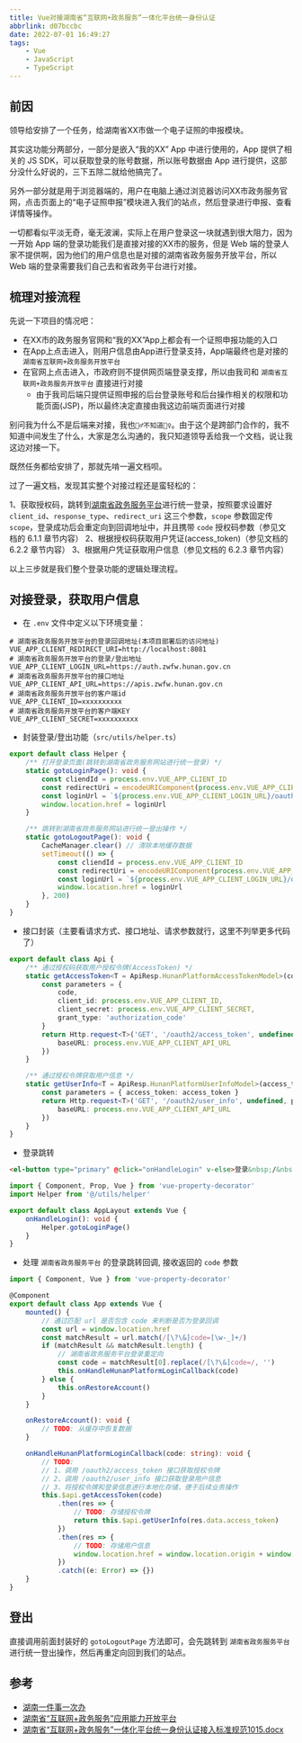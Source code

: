 ```yaml
---
title: Vue对接湖南省“互联网+政务服务”一体化平台统一身份认证
abbrlink: d07bccbc
date: 2022-07-01 16:49:27
tags:
    - Vue
    - JavaScript
    - TypeScript
---
```


## 前因

领导给安排了一个任务，给湖南省XX市做一个电子证照的申报模块。

其实这功能分两部分，一部分是嵌入“我的XX” App 中进行使用的，App 提供了相关的 JS SDK，可以获取登录的账号数据，所以账号数据由 App 进行提供，这部分没什么好说的，三下五除二就给他搞完了。

另外一部分就是用于浏览器端的，用户在电脑上通过浏览器访问XX市政务服务官网，点击页面上的“电子证照申报”模块进入我们的站点，然后登录进行申报、查看详情等操作。

一切都看似平淡无奇，毫无波澜，实际上在用户登录这一块就遇到很大阻力，因为一开始 App 端的登录功能我们是直接对接的XX市的服务，但是 Web 端的登录人家不提供啊，因为他们的用户信息也是对接的湖南省政务服务开放平台，所以 Web 端的登录需要我们自己去和省政务平台进行对接。

## 梳理对接流程

先说一下项目的情况吧：

- 在XX市的政务服务官网和“我的XX”App上都会有一个证照申报功能的入口
- 在App上点击进入，则用户信息由App进行登录支持，App端最终也是对接的 `湖南省互联网+政务服务开放平台`
- 在官网上点击进入，市政府则不提供网页端登录支撑，所以由我司和 `湖南省互联网+政务服务开放平台` 直接进行对接
    - 由于我司后端只提供证照申报的后台登录账号和后台操作相关的权限和功能页面(JSP)，所以最终决定直接由我这边前端页面进行对接

别问我为什么不是后端来对接，我也`🤷‍♂️不知道🤷‍♀️`。由于这个是跨部门合作的，我不知道中间发生了什么，大家是怎么沟通的，我只知道领导丢给我一个文档，说让我这边对接一下。

既然任务都给安排了，那就先啃一遍文档呗。

过了一遍文档，发现其实整个对接过程还是蛮轻松的：

1、获取授权码，跳转到[湖南省政务服务平台](https://auth.zwfw.hunan.gov.cn/oauth2/authorize?client_id=sXK6HBx3QwuJqaMXqmx2fQ&code=90000&response_type=gov&redirect_uri=http://zwfw-new.hunan.gov.cn:80/oauth2-login?backUrl=http://zwfw-new.hunan.gov.cn:80/hnvirtualhall/index.jsp&flag=false)进行统一登录，按照要求设置好 `client_id`、`response_type`、`redirect_uri` 这三个参数，`scope` 参数固定传 `scope`，登录成功后会重定向到回调地址中，并且携带 `code` 授权码参数（参见文档的 6.1.1 章节内容）
2、根据授权码获取用户凭证(access_token)（参见文档的 6.2.2 章节内容）
3、根据用户凭证获取用户信息（参见文档的 6.2.3 章节内容）

以上三步就是我们整个登录功能的逻辑处理流程。

## 对接登录，获取用户信息

- 在 `.env` 文件中定义以下环境变量：

```shell
# 湖南省政务服务开放平台的登录回调地址(本项目部署后的访问地址)
VUE_APP_CLIENT_REDIRECT_URI=http://localhost:8081
# 湖南省政务服务开放平台的登录/登出地址
VUE_APP_CLIENT_LOGIN_URL=https://auth.zwfw.hunan.gov.cn
# 湖南省政务服务开放平台的接口地址
VUE_APP_CLIENT_API_URL=https://apis.zwfw.hunan.gov.cn
# 湖南省政务服务开放平台的客户端id
VUE_APP_CLIENT_ID=xxxxxxxxxx
# 湖南省政务服务开放平台的客户端KEY
VUE_APP_CLIENT_SECRET=xxxxxxxxxx
```

- 封装登录/登出功能（`src/utils/helper.ts`）

```ts
export default class Helper {
    /** 打开登录页面(跳转到湖南省政务服务网站进行统一登录) */
    static gotoLoginPage(): void {
        const cliendId = process.env.VUE_APP_CLIENT_ID
        const redirectUri = encodeURIComponent(process.env.VUE_APP_CLIENT_REDIRECT_URI)
        const loginUrl = `${process.env.VUE_APP_CLIENT_LOGIN_URL}/oauth2/authorize?client_id=${cliendId}&response_type=gov&scope=user.read&redirect_uri=${redirectUri}`
        window.location.href = loginUrl
    }

    /** 跳转到湖南省政务服务网站进行统一登出操作 */
    static gotoLogoutPage(): void {
        CacheManager.clear() // 清除本地缓存数据
        setTimeout(() => {
            const cliendId = process.env.VUE_APP_CLIENT_ID
            const redirectUri = encodeURIComponent(process.env.VUE_APP_CLIENT_REDIRECT_URI)
            const loginUrl = `${process.env.VUE_APP_CLIENT_LOGIN_URL}/oauth2/logout?client_id=${cliendId}&response_type=code&redirect_uri=${redirectUri}`
            window.location.href = loginUrl
        }, 200)
    }
}
```

- 接口封装（主要看请求方式、接口地址、请求参数就行，这里不列举更多代码了）

```ts
export default class Api {
    /** 通过授权码获取用户授权令牌(AccessToken) */
    static getAccessToken<T = ApiResp.HunanPlatformAccessTokenModel>(code: string): HttpResponse<T> {
        const parameters = {
            code,
            client_id: process.env.VUE_APP_CLIENT_ID,
            client_secret: process.env.VUE_APP_CLIENT_SECRET,
            grant_type: 'authorization_code'
        }
        return Http.request<T>('GET', '/oauth2/access_token', undefined, parameters, {
            baseURL: process.env.VUE_APP_CLIENT_API_URL
        })
    }

    /** 通过授权令牌获取用户信息 */
    static getUserInfo<T = ApiResp.HunanPlatformUserInfoModel>(access_token: string): HttpResponse<T> {
        const parameters = { access_token: access_token }
        return Http.request<T>('GET', '/oauth2/user_info', undefined, parameters, {
            baseURL: process.env.VUE_APP_CLIENT_API_URL
        })
    }
}
```

- 登录跳转

```html
<el-button type="primary" @click="onHandleLogin" v-else>登录&nbsp;/&nbsp;注册</el-button>
```

```ts
import { Component, Prop, Vue } from 'vue-property-decorator'
import Helper from '@/utils/helper'

export default class AppLayout extends Vue {
    onHandleLogin(): void {
        Helper.gotoLoginPage()
    }
}
```

- 处理 `湖南省政务服务平台` 的登录跳转回调, 接收返回的 `code` 参数

```TypeScript
import { Component, Vue } from 'vue-property-decorator'

@Component
export default class App extends Vue {
    mounted() {
        // 通过匹配 url 是否包含 code 来判断是否为登录回调
        const url = window.location.href
        const matchResult = url.match(/[\?\&]code=[\w-_]+/)
        if (matchResult && matchResult.length) {
            // 湖南省政务服务平台登录重定向
            const code = matchResult[0].replace(/[\?\&]code=/, '')
            this.onHandleHunanPlatformLoginCallback(code)
        } else {
            this.onRestoreAccount()
        }
    }

    onRestoreAccount(): void {
        // TODO: 从缓存中恢复数据
    }

    onHandleHunanPlatformLoginCallback(code: string): void {
        // TODO:
        // 1、调用 /oauth2/access_token 接口获取授权令牌
        // 2、调用 /oauth2/user_info 接口获取登录用户信息
        // 3、将授权令牌和登录信息进行本地化存储，便于后续业务操作
        this.$api.getAccessToken(code)
            .then(res => {
                // TODO: 存储授权令牌
                return this.$api.getUserInfo(res.data.access_token)
            })
            .then(res => {
                // TODO: 存储用户信息
                window.location.href = window.location.origin + window.location.pathname
            })
            .catch((e: Error) => {})
    }
}
```

## 登出

直接调用前面封装好的 `gotoLogoutPage` 方法即可，会先跳转到 `湖南省政务服务平台` 进行统一登出操作，然后再重定向回到我们的站点。

## 参考

- [湖南一件事一次办](http://zwfw-new.hunan.gov.cn/)
- [湖南省“互联网+政务服务”应用能力开放平台](http://open.zwfw.hunan.gov.cn/)
- [湖南省“互联网+政务服务”一体化平台统一身份认证接入标准规范1015.docx](/images/2022/湖南省“互联网+政务服务”一体化平台统一身份认证接入标准规范1015.docx)
